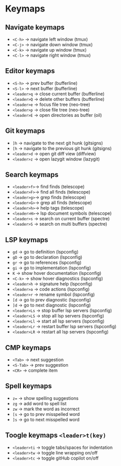 # Keymaps

## Navigate keymaps

- `<C-h>` -> navigate left window (tmux)
- `<C-j>` -> navigate down window (tmux)
- `<C-k>` -> navigate up window (tmux)
- `<C-l>` -> navigate right window (tmux)

## Editor keymaps

- `<S-h>` -> prev buffer (bufferline)
- `<S-l>` -> next buffer (bufferline)
- `<leader>q` -> close current buffer (bufferline)
- `<leader>Q` -> delete other buffers (bufferline)
- `<leader>e` -> focus file tree (neo-tree)
- `<leader>p` -> close file tree (neo-tree)
- `<leader>E` -> open directories as buffer (oil)

## Git keymaps

- `]h` -> navigate to the next git hunk (gitsigns)
- `[h` -> navigate to the previous git hunk (gitsigns)
- `<leader>d` -> open git diff view (diffview)
- `<leader>z` -> open lazygit window (lazygit)

## Search keymaps

- `<leader>f>`-> find finds (telescope)
- `<leader>F>`-> find all finds (telescope)
- `<leader>g>`-> grep finds (telescope)
- `<leader>G>`-> grep all finds (telescope)
- `<leader>h>`-> help tags (telescope)
- `<leader>H>`-> lsp document symbols (telescope)
- `<leader>s` -> search on current buffer (spectre)
- `<leader>S` -> search on multi buffers (spectre)

## LSP keymaps

- `gd` -> go to definition (lspconfig)
- `gD` -> go to declaration (lspconfig)
- `gr` -> go to references (lspconfig)
- `gi` -> go to implementation (lspconfig)
- `K` -> show hover documentation (lspconfig)
- `<C-k>` -> show hover diagnostics (lspconfig)
- `<leader>h` -> signature help (lspconfig)
- `<leader>a` -> code actions (lspconfig)
- `<leader>r` -> rename symbol (lspconfig)
- `[d` -> go to prev diagnostic (lspconfig)
- `]d` -> go to next diagnostic (lspconfig)
- `<leader>Ls` -> stop buffer lsp servers (lspconfig)
- `<leader>LS` -> stop all lsp servers (lspconfig)
- `<leader>Ll` -> start all lsp servers (lspconfig)
- `<leader>Lr` -> restart buffer lsp servers (lspconfig)
- `<leader>LR` -> restart all lsp servers (lspconfig)

## CMP keymaps

- `<Tab>` -> next suggestion
- `<S-Tab>` -> prev suggestion
- `<CR>` -> complete item

## Spell keymaps

- `z=` -> show spelling suggestions
- `zg` -> add word to spell list
- `zw` -> mark the word as incorrect
- `[s` -> go to prev misspelled word
- `]s` -> go to next misspelled word

## Toogle keymaps `<leader>t(key)`

- `<leader>ti` -> toggle tabs/spaces for indentation
- `<leader>tw` -> toggle line wrapping on/off
- `<leader>tc` -> toggle gitHub copilot on/off
